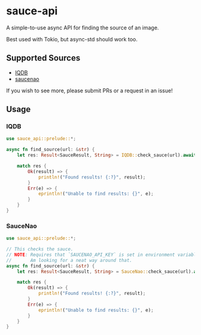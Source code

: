 # sauce-api

A simple-to-use async API for finding the source of an image.

Best used with Tokio, but async-std should work too.

## Supported Sources

- [IQDB](https://iqdb.org)
- [saucenao](https://saucenao.com)

If you wish to see more, please submit PRs or a request in an issue!

## Usage

### IQDB

```rs
use sauce_api::prelude::*;

async fn find_source(url: &str) {
    let res: Result<SauceResult, String> = IQDB::check_sauce(url).await; // This checks the sauce, and can take some time as IQDB is a bit slow.

    match res {
        Ok(result) => {
            println!("Found results! {:?}", result);
        }
        Err(e) => {
            eprintln!("Unable to find results: {}", e);
        }
    }
}
```

### SauceNao

```rs
use sauce_api::prelude::*;

// This checks the sauce.
// NOTE: Requires that `SAUCENAO_API_KEY` is set in environment variables.
//       Am looking for a neat way around that.
async fn find_source(url: &str) {
    let res: Result<SauceResult, String> = SauceNao::check_sauce(url).await;

    match res {
        Ok(result) => {
            println!("Found results! {:?}", result);
        }
        Err(e) => {
            eprintln!("Unable to find results: {}", e);
        }
    }
}
```
